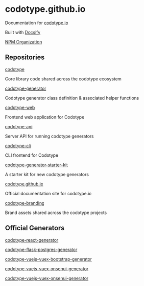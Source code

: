 # codotype.github.io

Documentation for [codotype.io](http://codotype.io)

Built with [Docsify](https://docsify.js.org)

[NPM Organization](https://www.npmjs.com/org/codotype)

## Repositories

[codotype](https://github.com/codotype/codotype)

Core library code shared across the codotype ecosystem


[codotype-generator](https://github.com/codotype/codotype-generator)

Codotype generator class definition & associated helper functions


[codotype-web](https://github.com/codotype/codotype-web)

Frontend web application for Codotype


[codotype-api](https://github.com/codotype/codotype-api)

Server API for running codotype generators


[codotype-cli](https://github.com/codotype/codotype-cli)

CLI frontend for Codotype


[codotype-generator-starter-kit](https://github.com/codotype/codotype-generator-starter-kit)

A starter kit for new codotype generators


[codotype.github.io](https://github.com/codotype/codotype.github.io)

Official documentation site for codotype.io


[codotype-branding](https://github.com/codotype/codotype-branding)

Brand assets shared across the codotype projects


## Official Generators
[codotype-react-generator](https://github.com/codotype/codotype-react-generator)

[codotype-flask-postgres-generator](https://github.com/codotype/codotype-flask-postgres-generator)

[codotype-vuejs-vuex-bootstrap-generator](https://github.com/codotype/codotype-vuejs-vuex-bootstrap-generator)

[codotype-vuejs-vuex-onsenui-generator](https://github.com/codotype/codotype-vuejs-vuex-onsenui-generator)

[codotype-vuejs-vuex-onsenui-generator](https://github.com/codotype/codotype-vuejs-vuex-onsenui-generator)
